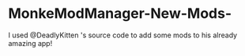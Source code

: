 # MonkeModManager-New-Mods-
I used @DeadlyKitten 's source code to add some mods to his already amazing app!
